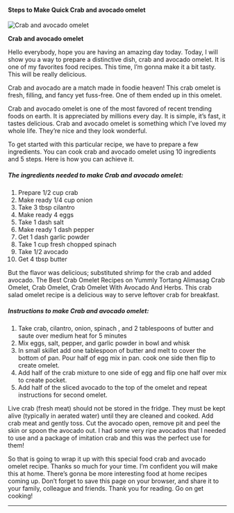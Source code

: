             

#### Steps to Make Quick Crab and avocado omelet

![Crab and avocado omelet](https://img-global.cpcdn.com/recipes/45172680/751x532cq70/crab-and-avocado-omelet-recipe-main-photo.jpg)

**Crab and avocado omelet**

Hello everybody, hope you are having an amazing day today. Today, I will show you a way to prepare a distinctive dish, crab and avocado omelet. It is one of my favorites food recipes. This time, I’m gonna make it a bit tasty. This will be really delicious.

Crab and avocado are a match made in foodie heaven! This crab omelet is fresh, filling, and fancy yet fuss-free. One of them ended up in this omelet.

Crab and avocado omelet is one of the most favored of recent trending foods on earth. It is appreciated by millions every day. It is simple, it’s fast, it tastes delicious. Crab and avocado omelet is something which I’ve loved my whole life. They’re nice and they look wonderful.

To get started with this particular recipe, we have to prepare a few ingredients. You can cook crab and avocado omelet using 10 ingredients and 5 steps. Here is how you can achieve it.

##### The ingredients needed to make Crab and avocado omelet:

1.  Prepare 1/2 cup crab
2.  Make ready 1/4 cup onion
3.  Take 3 tbsp cilantro
4.  Make ready 4 eggs
5.  Take 1 dash salt
6.  Make ready 1 dash pepper
7.  Get 1 dash garlic powder
8.  Take 1 cup fresh chopped spinach
9.  Take 1/2 avocado
10.  Get 4 tbsp butter

But the flavor was delicious; substituted shrimp for the crab and added avocado. The Best Crab Omelet Recipes on Yummly Tortang Alimasag Crab Omelet, Crab Omelet, Crab Omelet With Avocado And Herbs. This crab salad omelet recipe is a delicious way to serve leftover crab for breakfast.

##### Instructions to make Crab and avocado omelet:

1.  Take crab, cilantro, onion, spinach , and 2 tablespoons of butter and saute over medium heat for 5 minutes
2.  Mix eggs, salt, pepper, and garlic powder in bowl and whisk
3.  In small skillet add one tablespoon of butter and melt to cover the bottom of pan. Pour half of egg mix in pan. cook one side then flip to create omelet.
4.  Add half of the crab mixture to one side of egg and flip one half over mix to create pocket.
5.  Add half of the sliced avocado to the top of the omelet and repeat instructions for second omelet.

Live crab (fresh meat) should not be stored in the fridge. They must be kept alive (typically in aerated water) until they are cleaned and cooked. Add crab meat and gently toss. Cut the avocado open, remove pit and peel the skin or spoon the avocado out. I had some very ripe avocados that I needed to use and a package of imitation crab and this was the perfect use for them!

So that is going to wrap it up with this special food crab and avocado omelet recipe. Thanks so much for your time. I’m confident you will make this at home. There’s gonna be more interesting food at home recipes coming up. Don’t forget to save this page on your browser, and share it to your family, colleague and friends. Thank you for reading. Go on get cooking!

* * *